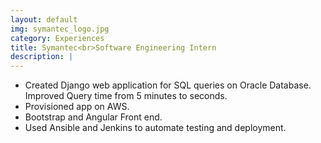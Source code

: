 ```yaml
---
layout: default
img: symantec_logo.jpg
category: Experiences
title: Symantec<br>Software Engineering Intern
description: |
---
```

* Created Django web application for SQL queries on Oracle Database. Improved Query time from 5 minutes to seconds.
* Provisioned app on AWS.
* Bootstrap and Angular Front end.
* Used Ansible and Jenkins to automate testing and deployment.